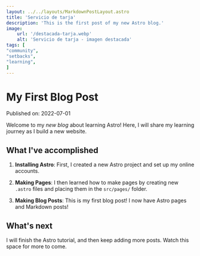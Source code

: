 ```yaml
---
layout: ../../layouts/MarkdownPostLayout.astro
title: 'Servicio de tarja'
description: 'This is the first post of my new Astro blog.'
image:
    url: '/destacada-tarja.webp'
    alt: 'Servicio de tarja - imagen destacada'
tags: [
"community",
"setbacks",
"learning",
]
---
```

# My First Blog Post

Published on: 2022-07-01

Welcome to my _new blog_ about learning Astro! Here, I will share my learning journey as I build a new website.

## What I've accomplished

1. **Installing Astro**: First, I created a new Astro project and set up my online accounts.

2. **Making Pages**: I then learned how to make pages by creating new `.astro` files and placing them in the `src/pages/` folder.

3. **Making Blog Posts**: This is my first blog post! I now have Astro pages and Markdown posts!

## What's next

I will finish the Astro tutorial, and then keep adding more posts. Watch this space for more to come.